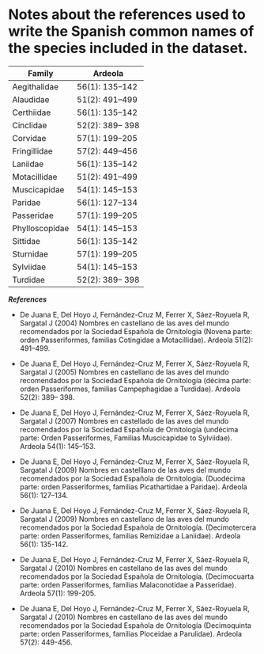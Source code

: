 # Notes about  the references used to write the Spanish common names of the species included in the dataset. 


| Family         | Ardeola         |
|----------------|-----------------|
| Aegithalidae   | 56(1): 135–142  |
| Alaudidae      | 51(2): 491–499  |
| Certhiidae     | 56(1): 135–142  |
| Cinclidae      | 52(2): 389– 398 |
| Corvidae       | 57(1): 199–205  |
| Fringillidae   | 57(2): 449–456  |
| Laniidae       | 56(1): 135–142  |
| Motacillidae   | 51(2): 491–499  |
| Muscicapidae   | 54(1): 145–153  |
| Paridae        | 56(1): 127–134  |
| Passeridae     | 57(1): 199–205  |
| Phylloscopidae | 54(1): 145–153  |
| Sittidae       | 56(1): 135–142  |
| Sturnidae      | 57(1): 199–205  |
| Sylviidae      | 54(1): 145–153  |
| Turdidae       | 52(2): 389– 398 |


***References*** 
 * De Juana E, Del Hoyo J, Fernández-Cruz M, Ferrer X, Sáez-Royuela R, Sargatal J (2004) Nombres en castellano de las aves del mundo recomendados por la Sociedad Española de Ornitología (Novena parte: orden Passeriformes, familias Cotingidae a Motacillidae). Ardeola 51(2): 491–499.

 * De Juana E, Del Hoyo J, Fernández-Cruz M, Ferrer X, Sáez-Royuela R, Sargatal J (2005) Nombres en castellano de las aves del mundo recomendados por la Sociedad Española de Ornitología (décima parte: orden Passeriformes, familias Campephagidae a Turdidae). Ardeola 52(2): 389– 398.

 * De Juana E, Del Hoyo J, Fernández-Cruz M, Ferrer X, Sáez-Royuela R, Sargatal J (2007) Nombres en castellado de las  aves del mundo recomendados por la Sociedad Española de Ornitología (undécima parte: Orden Passeriformes, Familias Muscicapidae to Sylviidae). Ardeola 54(1): 145–153.

 * De Juana E, Del Hoyo J, Fernández-Cruz M, Ferrer X, Sáez-Royuela R, Sargatal J (2009) Nombres en castelllano de las aves del mundo recomendados por la Sociedad Española de Ornitología. (Duodécima parte: orden Passeriformes, familias Picathartidae a Paridae). Ardeola 56(1): 127–134.

 * De Juana E, Del Hoyo J, Fernández-Cruz M, Ferrer X, Sáez-Royuela R, Sargatal J (2009) Nombres en castellano de las aves del mundo recomendados por la Sociedad Española de Ornitología. (Decimotercera parte: orden Passeriformes, familias Remizidae a Laniidae). Ardeola 56(1): 135-142. 

 * De Juana E, Del Hoyo J, Fernández-Cruz M, Ferrer X, Sáez-Royuela R, Sargatal J (2010) Nombres en castellano de las aves del mundo recomendados por la Sociedad Española de Ornitología. (Decimocuarta parte: orden Passeriformes, familias Malaconotidae a Passeridae). Ardeola 57(1): 199-205.

 * De Juana E, Del Hoyo J, Fernández-Cruz M, Ferrer X, Sáez-Royuela R, Sargatal J (2010) Nombres en castellano de las aves del mundo recomendados por la Sociedad Española de Ornitología (Decimoquinta parte: orden Passeriformes, familias Ploceidae a Parulidae). Ardeola 57(2): 449-456.

